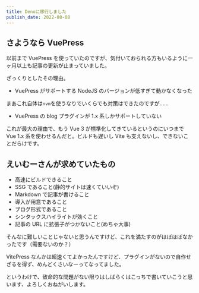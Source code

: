 ```yaml
---
title: Denoに移行しました
publish_date: 2022-08-08
---
```


## さようなら VuePress

以前まで VuePress を使っていたのですが、気付いておられる方もいるように一ヶ月以上も記事の更新が止まっていました。

ざっくりとしたその理由。

- VuePress がサポートする NodeJS のバージョンが低すぎて動かなくなった

まあこれ自体は`nvm`を使うなりでいくらでも対策はできたのですが......

- VuePress の blog プラグインが 1.x 系しかサポートしていない

これが最大の理由で、もう Vue 3 が標準化してきているというのにいつまで Vue 1.x 系を使わせるんだと。ビルドも遅いし Vite も支えないし、できないことだらけです。

## えいむーさんが求めていたもの

- 高速にビルドできること
- SSG であること(静的サイトは速くていいぞ)
- Markdown で記事が書けること
- 導入が用意であること
- ブログ形式であること
- シンタックスハイライトが効くこと
- 記事の URL に拡張子がつかないこと(めちゃ大事)

そんなに難しいことじゃないと思うんですけど、これを満たすのがほぼほぼなかったです（需要ないのか？）

VitePress なんかは超速くてよかったんですけど、プラグインがないので自作せざるを得ず、めんどくさいなーってなってました。

というわけで、致命的な問題がない限りはしばらくはこっちで書いていこうと思います、よろしくおねがいします。
